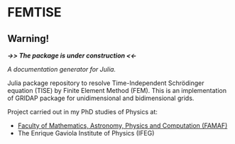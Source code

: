 # FEMTISE

## **Warning!**
***->> The package is under construction <<-***

*A documentation generator for Julia.*

Julia package repository to resolve Time-Independent Schrödinger equation (TISE) by Finite Element Method (FEM). This is an implementation of GRIDAP package for unidimensional and bidimensional grids.

Project carried out in my PhD studies of Physics at:
* [Faculty of Mathematics, Astronomy, Physics and Computation (FAMAF)](https://www.famaf.unc.edu.ar/)
* The Enrique Gaviola Institute of Physics (IFEG)